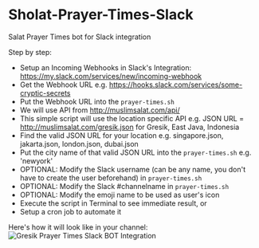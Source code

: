 # Sholat-Prayer-Times-Slack
Salat Prayer Times bot for Slack integration

Step by step:
- Setup an Incoming Webhooks in Slack's Integration: https://my.slack.com/services/new/incoming-webhook
- Get the Webhook URL e.g. https://hooks.slack.com/services/some-cryptic-secrets
- Put the Webhook URL into the `prayer-times.sh` 
- We will use API from http://muslimsalat.com/api/ 
- This simple script will use the location specific API e.g. JSON URL = http://muslimsalat.com/gresik.json for Gresik, East Java, Indonesia
- Find the valid JSON URL for your location e.g. singapore.json, jakarta.json, london.json, dubai.json
- Put the city name of that valid JSON URL into the `prayer-times.sh` e.g. 'newyork'
- OPTIONAL: Modify the Slack username (can be any name, you don't have to create the user beforehand) in `prayer-times.sh` 
- OPTIONAL: Modify the Slack #channelname in `prayer-times.sh` 
- OPTIONAL: Modify the emoji name to be used as user's icon
- Execute the script in Terminal to see immediate result, or 
- Setup a cron job to automate it

Here's how it will look like in your channel: ![Gresik Prayer Times Slack BOT Integration](http://oi61.tinypic.com/2rdu3rm.jpg)
